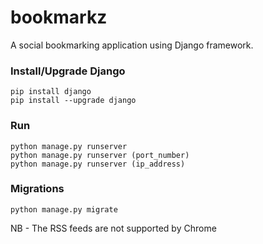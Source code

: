 # bookmarkz
A social bookmarking application using Django framework.

### Install/Upgrade Django
```
pip install django
pip install --upgrade django
```

### Run
```
python manage.py runserver
python manage.py runserver (port_number)
python manage.py runserver (ip_address)
```

### Migrations
``` 
python manage.py migrate
```

NB - The RSS feeds are not supported by Chrome
